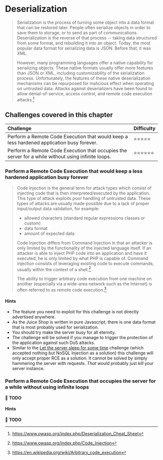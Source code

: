 # Deserialization

> Serialization is the process of turning some object into a data format
> that can be restored later. People often serialize objects in order to
> save them to storage, or to send as part of communications.
> Deserialization is the reverse of that process -- taking data
> structured from some format, and rebuilding it into an object. Today,
> the most popular data format for serializing data is JSON. Before
> that, it was XML.
>
> However, many programming languages offer a native capability for
> serializing objects. These native formats usually offer more features
> than JSON or XML, including customizability of the serialization
> process. Unfortunately, the features of these native deserialization
> mechanisms can be repurposed for malicious effect when operating on
> untrusted data. Attacks against deserializers have been found to allow
> denial-of-service, access control, and remote code execution
> attacks.[^1]

## Challenges covered in this chapter

| Challenge                                                                                          | Difficulty                           |
|:---------------------------------------------------------------------------------------------------|:-------------------------------------|
| Perform a Remote Code Execution that would keep a less hardened application busy forever.          | :star::star::star::star::star:       |
| Perform a Remote Code Execution that occupies the server for a while without using infinite loops. | :star::star::star::star::star::star: |

### Perform a Remote Code Execution that would keep a less hardened application busy forever

> Code Injection is the general term for attack types which consist of
> injecting code that is then interpreted/executed by the application.
> This type of attack exploits poor handling of untrusted data. These
> types of attacks are usually made possible due to a lack of proper
> input/output data validation, for example:
>
> * allowed characters (standard regular expressions classes or custom)
> * data format
> * amount of expected data
>
> Code Injection differs from Command Injection in that an attacker is
> only limited by the functionality of the injected language itself. If
> an attacker is able to inject PHP code into an application and have it
> executed, he is only limited by what PHP is capable of. Command
> injection consists of leveraging existing code to execute commands,
> usually within the context of a shell.[^2]
>
> The ability to trigger arbitrary code execution from one machine on
> another (especially via a wide-area network such as the Internet) is
> often referred to as remote code execution.[^3]

#### Hints

* The feature you need to exploit for this challenge is not directly
  advertised anywhere.
* As the Juice Shop is written in pure Javascript, there is one data
  format that is most probably used for serialization.
* You should try make the server busy for all eternity.
* The challenge will be solved if you manage to trigger the protection
  of the application against such DoS attacks.
* Similar to the
  [Let the server sleep for some time](nosqli.md#let-the-server-sleep-for-some-time)
  challenge (which accepted nothing but NoSQL Injection as a solution)
  this challenge will only accept proper RCE as a solution. It cannot be
  solved by simply hammering the server with requests. _That_ would
  probably just _kill_ your server instance.

### Perform a Remote Code Execution that occupies the server for a while without using infinite loops

:wrench: **TODO**

#### Hints

:wrench: **TODO**

[^1]: https://www.owasp.org/index.php/Deserialization_Cheat_Sheet

[^2]: https://www.owasp.org/index.php/Code_Injection

[^3]: https://en.wikipedia.org/wiki/Arbitrary_code_execution

